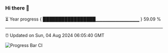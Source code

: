 ### Hi there 👋

⏳ Year progress { █████████████████▁▁▁▁▁▁▁▁▁▁▁▁▁ } 59.09 %

---

⏰ Updated on Sun, 04 Aug 2024 06:05:40 GMT

![Progress Bar CI](https://github.com/liununu/liununu/workflows/Progress%20Bar%20CI/badge.svg)
